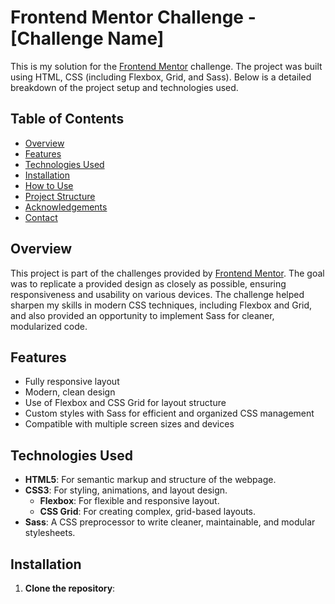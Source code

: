 # Frontend Mentor Challenge - [Challenge Name]

This is my solution for the [Frontend Mentor](https://www.frontendmentor.io) challenge. The project was built using HTML, CSS (including Flexbox, Grid, and Sass). Below is a detailed breakdown of the project setup and technologies used.

## Table of Contents

- [Overview](#overview)
- [Features](#features)
- [Technologies Used](#technologies-used)
- [Installation](#installation)
- [How to Use](#how-to-use)
- [Project Structure](#project-structure)
- [Acknowledgements](#acknowledgements)
- [Contact](#contact)

## Overview

This project is part of the challenges provided by [Frontend Mentor](https://www.frontendmentor.io/). The goal was to replicate a provided design as closely as possible, ensuring responsiveness and usability on various devices. The challenge helped sharpen my skills in modern CSS techniques, including Flexbox and Grid, and also provided an opportunity to implement Sass for cleaner, modularized code.

## Features

- Fully responsive layout
- Modern, clean design
- Use of Flexbox and CSS Grid for layout structure
- Custom styles with Sass for efficient and organized CSS management
- Compatible with multiple screen sizes and devices

## Technologies Used

- **HTML5**: For semantic markup and structure of the webpage.
- **CSS3**: For styling, animations, and layout design.
  - **Flexbox**: For flexible and responsive layout.
  - **CSS Grid**: For creating complex, grid-based layouts.
- **Sass**: A CSS preprocessor to write cleaner, maintainable, and modular stylesheets.

## Installation

1. **Clone the repository**:

   ```bash
   

